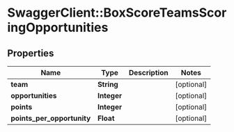 # SwaggerClient::BoxScoreTeamsScoringOpportunities

## Properties
Name | Type | Description | Notes
------------ | ------------- | ------------- | -------------
**team** | **String** |  | [optional] 
**opportunities** | **Integer** |  | [optional] 
**points** | **Integer** |  | [optional] 
**points_per_opportunity** | **Float** |  | [optional] 


